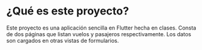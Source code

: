 # ¿Qué es este proyecto?

Este proyecto es una aplicación sencilla en Flutter hecha en clases. Consta de dos páginas que
listan vuelos y pasajeros respectivamente. Los datos son cargados en otras vistas de formularios.